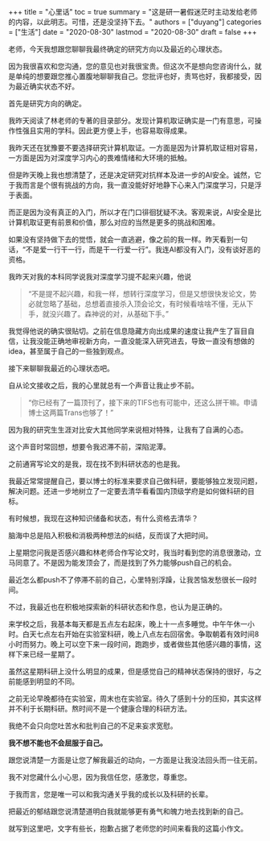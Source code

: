 +++
title = "心里话"
toc = true
summary = "这是研一暑假迷茫时主动发给老师的内容，以此明志。可惜，还是没坚持下去。"
authors = ["duyang"]
categories = ["生活"]
date = "2020-08-30"
lastmod = "2020-08-30"
draft = false
+++

老师，今天我想跟您聊聊我最终确定的研究方向以及最近的心理状态。

因为我很喜欢和您沟通，您的意见也对我很宝贵。但这次不是想向您咨询什么，就是单纯的想要跟您推心置腹地聊聊我自己。您批评也好，责骂也好，我都接受，因为最近确实状态不好。

首先是研究方向的确定。

我昨天阅读了林老师的专著的目录部分。发现计算机取证确实是一门有意思，可操作性强且实用的学科。因此更方便上手，也容易取得成果。

我昨天还在犹豫要不要选择研究计算机取证。一方面是因为计算机取证相对容易，一方面是因为对深度学习内心的畏难情绪和大环境的抵触。

但是昨天晚上我也想清楚了，还是决定研究对抗样本及进一步的AI安全。诚然，它于我而言是个很有挑战的方向，我一直没能好好地静下心来入门深度学习，只是浮于表面。

而正是因为没有真正的入门，所以才在门口徘徊犹疑不决。客观来说，AI安全是比计算机取证更有前景和价值，那么对应的当然是更多的挑战和困难。

如果没有坚持做下去的觉悟，就会一直逃避，像之前的我一样。昨天看到一句话，“不是爱一行干一行，而是干一行爱一行”。我连AI都没有入门，没有谈好恶的资格。

我昨天对我的本科同学说我对深度学习提不起来兴趣，他说
>“不是提不起兴趣，和我一样，想转行深度学习，但是又想很快发论文，势必就忽略了基础，总想着直接杀入顶会论文，有时候看啥啥不懂，无从下手，就没兴趣了。森神说的对，从基础下手。”

我觉得他说的确实很贴切。之前在信息隐藏方向出成果的速度让我产生了盲目自信，让我没能正确地审视新方向，一直没能深入研究进去，导致一直没有想做的idea，甚至属于自己的一些独到观点。

接下来聊聊我最近的心理状态吧。

自从论文接收之后，我的心里就总有一个声音让我止步不前。

>“你已经有了一篇顶刊了，接下来的TIFS也有可能中，还这么拼干嘛。申请博士这两篇Trans也够了！”

因为我的研究生生涯对比安大其他同学来说相对特殊，让我有了自满的心态。

这个声音时常回想，想要令我迟滞不前，深陷泥潭。

之前通宵写论文的是我，现在找不到科研状态的也是我。

我最近常常提醒自己，要以博士的标准来要求自己做科研，要能够独立发现问题，解决问题。还进一步地树立了一定要去清华看看国内顶级学府是如何做科研的目标。

有时候想，我现在这种知识储备和状态，有什么资格去清华？

脑海中总是陷入积极和消极两种想法的纠结，反而误了大把时间。

上星期您问我是否感兴趣和林老师合作写论文时，我当时看到您的消息很激动，立马同意了。不是因为能发顶会了，而是找到了外力能够push自己的机会。

最近怎么都push不了停滞不前的自己，心里特别浮躁，让我苦恼发愁很长一段时间。

不过，我最近也在积极地探索新的科研状态和作息，也认为是正确的。

来学校之后，我基本每天都是五点左右起床，晚上十一点多睡觉。中午午休一小时。白天七点左右开始在实验室科研，晚上八点左右回宿舍。争取朝着有效时间8小时而努力。晚上可以空下来一段时间，跑跑步，或者做些其他感兴趣的事情，这样下来已经一星期了。

虽然这星期科研上没什么明显的成果，但是感觉自己的精神状态保持的很好，与之前能感到明显的不同。

之前无论早晚都待在实验室，周末也在实验室。待久了感到十分的压抑，其实这样并不利于长期科研。熬时间不是一个健康合理的科研方法。

我绝不会只向您吐苦水和批判自己的不足来妄求宽慰。

**我不想不能也不会屈服于自己。**

跟您说清楚一方面是让您了解我最近的动向，一方面是让我没法回头而一往无前。

我不对您藏什么小心思，因为我信任您，感激您，尊重您。

于我而言，您是唯一可以和我沟通关乎我的成长以及科研的长辈。

把最近的郁结跟您说清楚道明白我就能够更有勇气和魄力地去找到新的自己。

就写到这里吧，文字有些长，抱歉占据了老师您的时间来看我的这篇小作文。